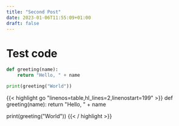 ```yaml
---
title: "Second Post"
date: 2023-01-06T11:55:09+01:00
draft: false
---
```


# Test code

```python
def greeting(name):
    return "Hello, " + name

print(greeting("World"))

```

{{< highlight go "linenos=table,hl_lines=2,linenostart=199" >}}
def greeting(name):
    return "Hello, " + name

print(greeting("World"))
{{< / highlight >}}